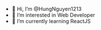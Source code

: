 - 👋 Hi, I’m @HungNguyen1213
- 👀 I’m interested in Web Developer
- 🌱 I’m currently learning ReactJS

<!---
HungNguyen1213/HungNguyen1213 is a ✨ special ✨ repository because its `README.md` (this file) appears on your GitHub profile.
You can click the Preview link to take a look at your changes.
--->
